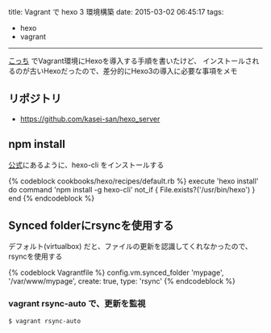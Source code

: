 title: Vagrant で hexo 3 環境構築
date: 2015-03-02 06:45:17
tags:
- hexo
- vagrant
---

[こっち](http://qiita.com/kasei-san/items/55b075b302c6c7793396) でVagrant環境にHexoを導入する手順を書いたけど、
インストールされるのが古いHexoだったので、差分的にHexo3の導入に必要な事項をメモ

<!-- more -->

## リポジトリ

- https://github.com/kasei-san/hexo_server

## npm install

[公式](http://hexo.io/)にあるように、hexo-cli をインストールする

{% codeblock cookbooks/hexo/recipes/default.rb %}
execute 'hexo install' do
  command 'npm install -g hexo-cli'
  not_if { File.exists?('/usr/bin/hexo') }
end
{% endcodeblock %}

## Synced folderにrsyncを使用する

デフォルト(virtualbox) だと、ファイルの更新を認識してくれなかったので、rsyncを使用する

{% codeblock Vagrantfile %}
  config.vm.synced_folder 'mypage', '/var/www/mypage',
    create: true,
    type: 'rsync'
{% endcodeblock %}

### vagrant rsync-auto で、更新を監視

```sh-session
$ vagrant rsync-auto
```

